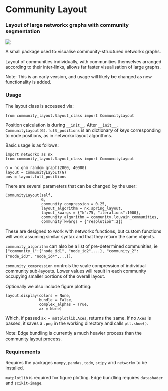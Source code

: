 # Community Layout
### Layout of large networkx graphs with community segmentation

![](https://raw.githubusercontent.com/neutralpronoun/CommunityLayout/main/community_layout_example.jpeg)

A small package used to visualise community-structured networkx graphs.

Layout of communities individually, with communities themselves arranged according to their inter-links, allows far faster visualisation of large graphs.

Note: This is an early version, and usage will likely be changed as new functionality is added.

### Usage


The layout class is accessed via:

```
from community_layout.layout_class import CommunityLayout
```

Position calculation is during `__init__`.
After `__init__`, `CommunityLayout(G).full_positions` is an dictionary of keys corresponding to node positions, as in networkx layout algorithms.

Basic usage is as follows:

```
import networkx as nx
from community_layout.layout_class import CommunityLayout

G = nx.gnm_random_graph(2000, 40000)
layout = CommunityLayout(G)
pos = layout.full_positions
```

There are several parameters that can be changed by the user:

```
CommunityLayout(self,
                G,
                community_compression = 0.25,
                layout_algorithm = nx.spring_layout,
                layout_kwargs = {"k":75, "iterations":1000},
                community_algorithm = community.louvain_communities,
                community_kwargs = {"resolution":2})
```

These are designed to work with networkx functions, but custom functions will work assuming similar syntax and that they return the same objects.

`community_algorithm` can also be a list of pre-determined communities, ie `["community_1":{"node_id1", "node_id2",...}, "community_2":{"node_id3", "node_id4",...}]`.

`community_compression` controls the scale compression of individual community sub-layouts.
Lower values will result in each community occupying smaller portions of the overall layout.

Optionally we also include figure plotting:

```
layout.display(colors = None,
               bundle = False,
               complex_alphas = True,
               ax = None)
```
Which, if passed `ax = matplotlib.Axes`, returns the same. If no `Axes` is passed, it saves a `.png` in the working directory and calls `plt.show()`.

Note: Edge bundling is currently a much heavier process than the community layout process.

### Requirements

Requires the packages `numpy`, `pandas`, `tqdm`, `scipy` and `networkx` to be installed.

`matplotlib` is required for figure plotting. Edge bundling requires `datashader` and `scikit-image`.

